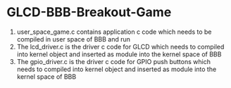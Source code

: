 # GLCD-BBB-Breakout-Game
1. user_space_game.c contains application c code which needs to be compiled in user space of BBB and run
2. The lcd_driver.c is the driver c code for GLCD which needs to compiled into kernel object and inserted as module into the kernel space of BBB
3. The gpio_driver.c is the driver c code for GPIO push buttons which needs to compiled into kernel object and inserted as module into the kernel space of BBB
